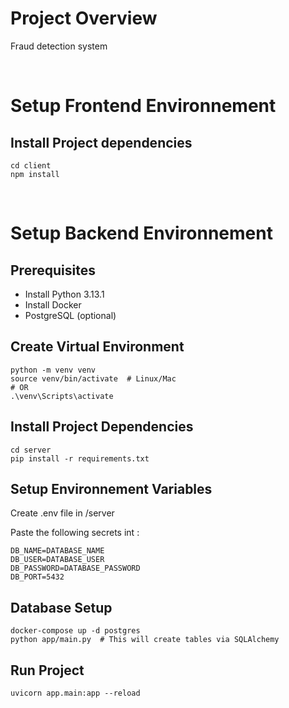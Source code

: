 # Project Overview

Fraud detection system

<br>

# Setup Frontend Environnement

## Install Project dependencies

```
cd client
npm install

```



<br>

# Setup Backend Environnement
## Prerequisites

- Install Python 3.13.1
- Install Docker
- PostgreSQL (optional)

## Create Virtual Environment

```
python -m venv venv
source venv/bin/activate  # Linux/Mac
# OR
.\venv\Scripts\activate
```

## Install Project Dependencies
```
cd server
pip install -r requirements.txt
```

## Setup Environnement Variables

Create .env file in /server

Paste the following secrets int :

```
DB_NAME=DATABASE_NAME
DB_USER=DATABASE_USER
DB_PASSWORD=DATABASE_PASSWORD
DB_PORT=5432
```


## Database Setup 

```
docker-compose up -d postgres
python app/main.py  # This will create tables via SQLAlchemy
```

## Run Project 

```
uvicorn app.main:app --reload
```

